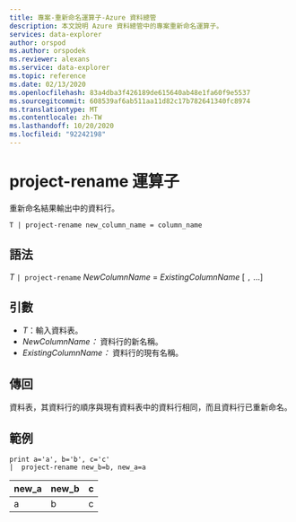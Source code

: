 ```yaml
---
title: 專案-重新命名運算子-Azure 資料總管
description: 本文說明 Azure 資料總管中的專案重新命名運算子。
services: data-explorer
author: orspod
ms.author: orspodek
ms.reviewer: alexans
ms.service: data-explorer
ms.topic: reference
ms.date: 02/13/2020
ms.openlocfilehash: 83a4dba3f426189de615640ab48e1fa60f9e5537
ms.sourcegitcommit: 608539af6ab511aa11d82c17b782641340fc8974
ms.translationtype: MT
ms.contentlocale: zh-TW
ms.lasthandoff: 10/20/2020
ms.locfileid: "92242198"
---
```

# <a name="project-rename-operator"></a>project-rename 運算子

重新命名結果輸出中的資料行。

```kusto
T | project-rename new_column_name = column_name
```

## <a name="syntax"></a>語法

*T* `| project-rename` *NewColumnName*  =  *ExistingColumnName* [ `,` ...]

## <a name="arguments"></a>引數

* *T*：輸入資料表。
* *NewColumnName：* 資料行的新名稱。 
* *ExistingColumnName：* 資料行的現有名稱。 

## <a name="returns"></a>傳回

資料表，其資料行的順序與現有資料表中的資料行相同，而且資料行已重新命名。


## <a name="examples"></a>範例

<!-- csl: https://help.kusto.windows.net/Samples -->
```kusto
print a='a', b='b', c='c'
|  project-rename new_b=b, new_a=a
```

|new_a|new_b|c|
|---|---|---|
|a|b|c|
